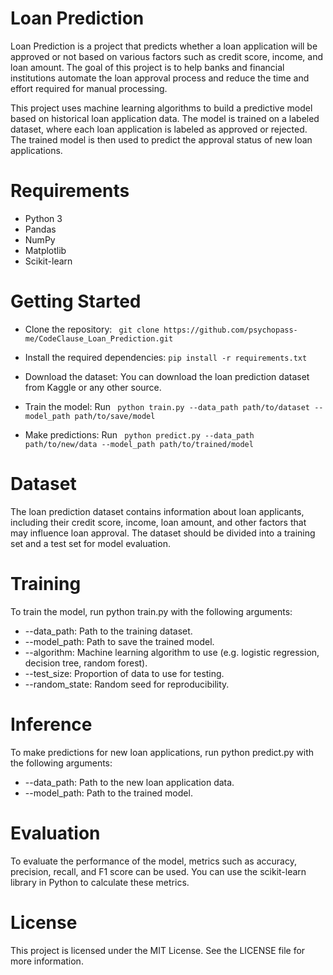 # **Loan Prediction**
Loan Prediction is a project that predicts whether a loan application will be approved or not based on various factors such as credit score, income, and loan amount. The goal of this project is to help banks and financial institutions automate the loan approval process and reduce the time and effort required for manual processing.

This project uses machine learning algorithms to build a predictive model based on historical loan application data. The model is trained on a labeled dataset, where each loan application is labeled as approved or rejected. The trained model is then used to predict the approval status of new loan applications.

# **Requirements**
* Python 3
* Pandas
* NumPy
* Matplotlib
* Scikit-learn

# **Getting Started**
* Clone the repository: ``` git clone https://github.com/psychopass-me/CodeClause_Loan_Prediction.git```

* Install the required dependencies: ```pip install -r requirements.txt```
* Download the dataset: You can download the loan prediction dataset from Kaggle or any other source.
* Train the model: Run ``` python train.py --data_path path/to/dataset --model_path path/to/save/model```
* Make predictions: Run ``` python predict.py --data_path path/to/new/data --model_path path/to/trained/model```

# **Dataset**
The loan prediction dataset contains information about loan applicants, including their credit score, income, loan amount, and other factors that may influence loan approval. The dataset should be divided into a training set and a test set for model evaluation.

# **Training**
To train the model, run python train.py with the following arguments:

* --data_path: Path to the training dataset.
* --model_path: Path to save the trained model.
* --algorithm: Machine learning algorithm to use (e.g. logistic regression, decision tree, random forest).
* --test_size: Proportion of data to use for testing.
* --random_state: Random seed for reproducibility.
# **Inference**
To make predictions for new loan applications, run python predict.py with the following arguments:

* --data_path: Path to the new loan application data.
* --model_path: Path to the trained model.
# **Evaluation**
To evaluate the performance of the model, metrics such as accuracy, precision, recall, and F1 score can be used. You can use the scikit-learn library in Python to calculate these metrics.

# **License**
This project is licensed under the MIT License. See the LICENSE file for more information.